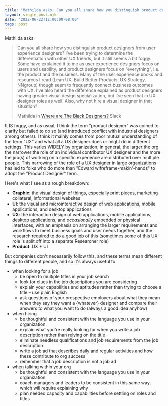 ```yaml
---
title: "Mathilda asks: Can you all share how you distinguish product designers from user experience designers?"
layout: single_post.njk
date: "2022-06-22T12:00:00-08:00"
tags: post
---
```

Mathilda asks:

> Can you all share how you distinguish product designers from user experience designers? I’ve been trying to determine the differentiation with other UX friends, but it still seems a bit foggy. Some have explained it to me as user experience designers focus on users and usability, and product designers focus on “everything”, i.e. the product and the business. Many of the user experience books and resources I read (Lean UX, Build Better Products, UX Strategy, NNgroup) though seem to frequently connect business outcomes with UX. I’ve also heard the difference explained as product designers having greater visual design specialization, but I’ve seen that in UX designer roles as well. Also, why not hire a visual designer in that situation?
> 
> Mathilda in [Where are The Black Designers?](http://wherearethebl-dwx1391.slack.com) Slack

It IS foggy, and as usual, I think the term "product designer" was coined to clarify but failed to do so (and introduced conflict with industrial designers among others). I think it mainly comes from poor mutual understanding of the term "UX" and what all a UX designer does or might do in different settings. This varies WIDELY by organization; in general, the larger the org the narrower the role of an individual contributor UX designer and the more the job(s) of working on a specific experience are distributed over multiple people. This narrowing of the role of a UX designer in large organizations has led to folks who do more than "Edward wifreframe-makin'-hands" to adopt the "Product Designer" term.

Here's what I see as a rough breakdown:
- **Graphic**: the visual design of things, especially print pieces, marketing collateral, informational websites
- **UI**: the visual and microinteractive design of web applications, mobile applications, and desktop applications
- **UX**: the interaction design of web applications, mobile applications, desktop applications, and _occasionally_ embedded or physical interfaces, with an emphasis on arranging the larger requirements and workflows to meet business goals and user needs together, and the research required to do a good job of this (sometimes some of this UX role is split off into a separate Researcher role)
- **Product**: UX + UI

But companies don't necessarily follow this, and these terms mean different things to different people, and so it's always useful to
- when looking for a job
    - be open to multiple titles in your job search
    - look for clues in the job descriptions you are considering
    - explain your capabilities and aptitudes rather than trying to choose a title – use plain English
    - ask questions of your prospective employers about what they mean when they say they want a {whatever} designer and compare their answers to what you want to do (always a good idea anyhow)
- when hiring
    - be thoughtful and consistent with the language you use in your organization
    - explain what you're really looking for when you write a job description rather than relying on the title
    - eliminate needless qualifications and job requirements from the job description
    - write a job ad that describes daily and regular activities and how these contribute to org success
    - remember that a job description is not a job ad
- when talking within your org
    - be thoughtful and consistent with the language you use in your organization
    - coach managers and leaders to be consistent in this same way, which will require explaining why
    - plan needed capacity and capabilities before settling on roles and titles
